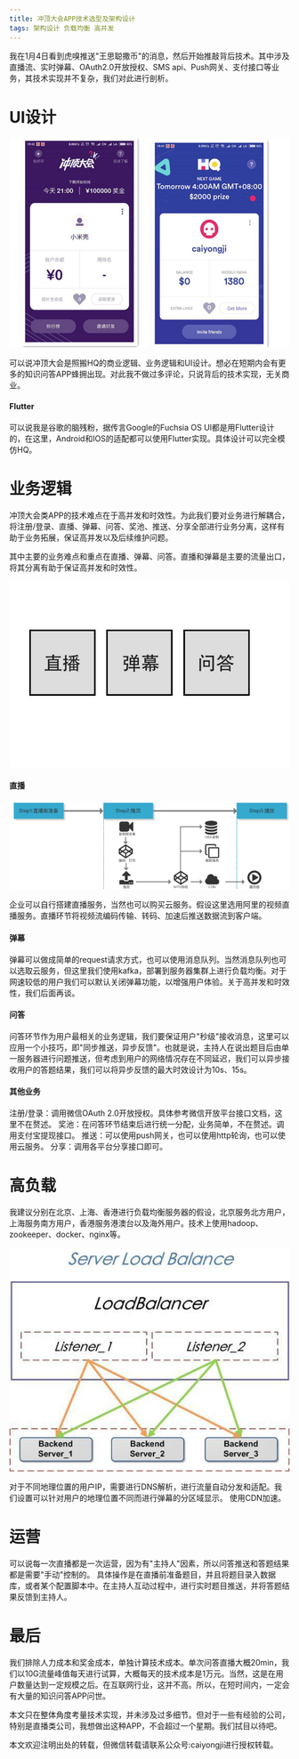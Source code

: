 ```yaml
---
title: 冲顶大会APP技术选型及架构设计
tags: 架构设计 负载均衡 高并发
---
```


我在1月4日看到虎嗅推送"王思聪撒币"的消息，然后开始推敲背后技术。其中涉及直播流、实时弹幕、OAuth2.0开放授权、SMS api、Push网关、支付接口等业务，其技术实现并不复杂，我们对此进行剖析。


# UI设计

![图片描述][1]

可以说冲顶大会是照搬HQ的商业逻辑、业务逻辑和UI设计。想必在短期内会有更多的知识问答APP蜂拥出现。对此我不做过多评论，只说背后的技术实现，无关商业。

#### Flutter
可以说我是谷歌的脑残粉，据传言Google的Fuchsia OS UI都是用Flutter设计的，在这里，Android和IOS的适配都可以使用Flutter实现。具体设计可以完全模仿HQ。

# 业务逻辑

冲顶大会类APP的技术难点在于高并发和时效性。为此我们要对业务进行解耦合，将注册/登录、直播、弹幕、问答、奖池、推送、分享全部进行业务分离，这样有助于业务拓展，保证高并发以及后续维护问题。

其中主要的业务难点和重点在直播、弹幕、问答。直播和弹幕是主要的流量出口，将其分离有助于保证高并发和时效性。

![图片描述][2]

#### 直播

![图片描述][3]

企业可以自行搭建直播服务，当然也可以购买云服务。假设这里选用阿里的视频直播服务。直播环节将视频流编码传输、转码、加速后推送数据流到客户端。

#### 弹幕

弹幕可以做成简单的request请求方式，也可以使用消息队列。当然消息队列也可以选取云服务，但这里我们使用kafka，部署到服务器集群上进行负载均衡。对于网速较低的用户我们可以默认关闭弹幕功能，以增强用户体验。关于高并发和时效性，我们后面再谈。

#### 问答
问答环节作为用户最相关的业务逻辑，我们要保证用户"秒级"接收消息，这里可以应用一个小技巧，即"同步推送，异步反馈"。也就是说，主持人在说出题目后由单一服务器进行问题推送，但考虑到用户的网络情况存在不同延迟，我们可以异步接收用户的答题结果，我们可以将异步反馈的最大时效设计为10s、15s。

#### 其他业务
注册/登录：调用微信OAuth 2.0开放授权。具体参考微信开放平台接口文档，这里不在赘述。
奖池：在问答环节结束后进行统一分配，业务简单，不在赘述。调用支付宝提现接口。
推送：可以使用push网关，也可以使用http轮询，也可以使用云服务。
分享：调用各平台分享接口即可。

# 高负载

我建议分别在北京、上海、香港进行负载均衡服务器的假设，北京服务北方用户，上海服务南方用户，香港服务港澳台以及海外用户。技术上使用hadoop、zookeeper、docker、nginx等。

![图片描述][4]

对于不同地理位置的用户IP，需要进行DNS解析，进行流量自动分发和适配。我们设置可以针对用户的地理位置不同而进行弹幕的分区域显示。
使用CDN加速。

# 运营

可以说每一次直播都是一次运营，因为有"主持人"因素，所以问答推送和答题结果都是需要"手动"控制的。
具体操作是在直播前准备题目，并且将题目录入数据库，或者某个配置脚本中。在主持人互动过程中，进行实时题目推送，并将答题结果反馈到主持人。

# 最后

我们排除人力成本和奖金成本，单独计算技术成本。单次问答直播大概20min，我们以10G流量峰值每天进行试算，大概每天的技术成本是1万元。当然，这是在用户数量达到一定规模之后。在互联网行业，这并不高。所以，在短时间内，一定会有大量的知识问答APP问世。

本文只在整体角度考量技术实现，并未涉及过多细节。但对于一些有经验的公司，特别是直播类公司，我想做出这种APP，不会超过一个星期。我们拭目以待吧。

本文欢迎注明出处的转载，但微信转载请联系公众号:caiyongji进行授权转载。


  [1]: /assets/images/20180104/6.jpg
  [2]: /assets/images/20180104/7.jpg
  [3]: /assets/images/20180104/8.png
  [4]: /assets/images/20180104/9.jpg
